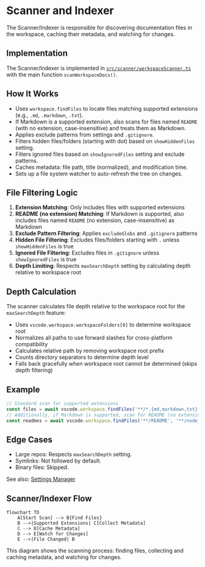 # Scanner and Indexer

The Scanner/Indexer is responsible for discovering documentation files in the workspace, caching their metadata, and watching for changes.

## Implementation

The Scanner/Indexer is implemented in [`src/scanner/workspaceScanner.ts`](../../src/scanner/workspaceScanner.ts) with the main function `scanWorkspaceDocs()`.

## How It Works

- Uses `workspace.findFiles` to locate files matching supported extensions (e.g., `.md`, `.markdown`, `.txt`).
- If Markdown is a supported extension, also scans for files named `README` (with no extension, case-insensitive) and treats them as Markdown.
- Applies exclude patterns from settings and `.gitignore`.
- Filters hidden files/folders (starting with dot) based on `showHiddenFiles` setting.
- Filters ignored files based on `showIgnoredFiles` setting and exclude patterns.
- Caches metadata: file path, title (normalized), and modification time.
- Sets up a file system watcher to auto-refresh the tree on changes.

## File Filtering Logic

1. **Extension Matching**: Only includes files with supported extensions
2. **README (no extension) Matching**: If Markdown is supported, also includes files named `README` (no extension, case-insensitive) as Markdown
3. **Exclude Pattern Filtering**: Applies `excludeGlobs` and `.gitignore` patterns
4. **Hidden File Filtering**: Excludes files/folders starting with `.` unless `showHiddenFiles` is true
5. **Ignored File Filtering**: Excludes files in `.gitignore` unless `showIgnoredFiles` is true
6. **Depth Limiting**: Respects `maxSearchDepth` setting by calculating depth relative to workspace root

## Depth Calculation

The scanner calculates file depth relative to the workspace root for the `maxSearchDepth` feature:

- Uses `vscode.workspace.workspaceFolders[0]` to determine workspace root
- Normalizes all paths to use forward slashes for cross-platform compatibility
- Calculates relative path by removing workspace root prefix
- Counts directory separators to determine depth level
- Falls back gracefully when workspace root cannot be determined (skips depth filtering)

## Example

```ts
// Standard scan for supported extensions
const files = await vscode.workspace.findFiles('**/*.{md,markdown,txt}', '**/node_modules/**');
// Additionally, if Markdown is supported, scan for README (no extension)
const readmes = await vscode.workspace.findFiles('**/README', '**/node_modules/**');
```

## Edge Cases

- Large repos: Respects `maxSearchDepth` setting.
- Symlinks: Not followed by default.
- Binary files: Skipped.

See also: [Settings Manager](./settings.md)

## Scanner/Indexer Flow

```mermaid
flowchart TD
	A[Start Scan] --> B{Find Files}
	B -->|Supported Extensions| C[Collect Metadata]
	C --> D[Cache Metadata]
	D --> E[Watch for Changes]
	E -->|File Changed| B
```

This diagram shows the scanning process: finding files, collecting and caching metadata, and watching for changes.
